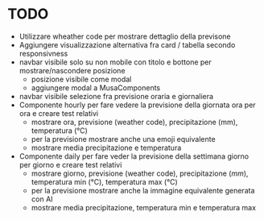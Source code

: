 # TODO
- Utilizzare wheather code per mostrare dettaglio della previsone
- Aggiungere visualizzazione alternativa fra card / tabella secondo responsivness
- navbar visibile solo su non mobile con titolo e bottone per mostrare/nascondere posizione
    - posizione visibile come modal
    - aggiungere modal a MusaComponents
- navbar visibile selezione fra previsione oraria e giornaliera
- Componente hourly per fare vedere la previsione della giornata ora per ora e creare test relativi
    - mostrare ora, previsione (weather code), precipitazione (mm), temperatura (°C)
    - per la previsione mostrare anche una emoji equivalente
    - mostrare media precipitazione e temperatura
- Componente daily per fare veder la previsione della settimana giorno per giorno e creare test relativi
    - mostrare giorno, previsione (weather code), precipitazione (_mm_), temperatura min (°C), temperatura max (°C)
    - per la previsione mostrare anche la immagine equivalente generata con AI
    - mostrare media precipitazione, temperatura min e temperatura max